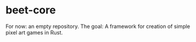 # beet-core
For now: an empty repository. The goal: A framework for creation of simple pixel art games in Rust.
